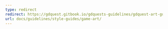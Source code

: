 ```yaml
---
type: redirect
redirect: https://gdquest.gitbook.io/gdquests-guidelines/gdquest-art-guidelines
url: docs/guidelines/style-guides/game-art/
---
```

